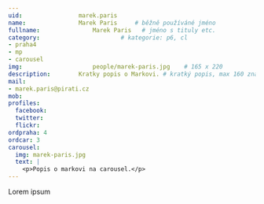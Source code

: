 ```yaml
---
uid:                marek.paris
name:               Marek Paris  	# běžně používáné jméno
fullname: 			    Marek Paris   # jméno s tituly etc.
category:                       # kategorie: p6, cl
- praha4
- mp
- carousel
img: 		            people/marek-paris.jpg    # 165 x 220
description:        Kratky popis o Markovi. # kratký popis, max 160 znaků. # kratký popis, max 160 znaků
mail:
- marek.paris@pirati.cz
mob: 				
profiles:
  facebook: 
  twitter: 
  flickr: 
ordpraha: 4
ordcar: 3
carousel:
  img: marek-paris.jpg
  text: |
    <p>Popis o markovi na carousel.</p>
---
```

Lorem ipsum